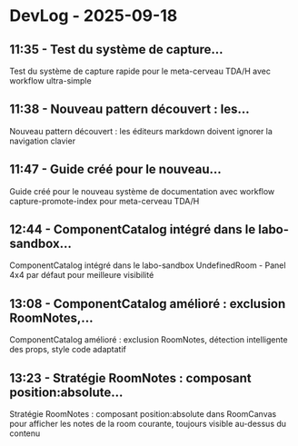# DevLog - 2025-09-18


## 11:35 - Test du système de capture...

Test du système de capture rapide pour le meta-cerveau TDA/H avec workflow ultra-simple

## 11:38 - Nouveau pattern découvert : les...

Nouveau pattern découvert : les éditeurs markdown doivent ignorer la navigation clavier

## 11:47 - Guide créé pour le nouveau...

Guide créé pour le nouveau système de documentation avec workflow capture-promote-index pour meta-cerveau TDA/H

## 12:44 - ComponentCatalog intégré dans le labo-sandbox...

ComponentCatalog intégré dans le labo-sandbox UndefinedRoom - Panel 4x4 par défaut pour meilleure visibilité

## 13:08 - ComponentCatalog amélioré : exclusion RoomNotes,...

ComponentCatalog amélioré : exclusion RoomNotes, détection intelligente des props, style code adaptatif

## 13:23 - Stratégie RoomNotes : composant position:absolute...

Stratégie RoomNotes : composant position:absolute dans RoomCanvas pour afficher les notes de la room courante, toujours visible au-dessus du contenu
